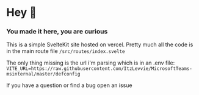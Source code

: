 # Hey 👋

### You made it here, you are curious

This is a simple SvelteKit site hosted on vercel. Pretty much all the code is in the main route file `/src/routes/index.svelte`

The only thing missing is the url i'm parsing which is in an .env file:
`VITE_URL=https://raw.githubusercontent.com/ItzLevvie/MicrosoftTeams-msinternal/master/defconfig`

If you have a question or find a bug open an issue
